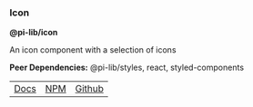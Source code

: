 ### Icon

**@pi-lib/icon**

An icon component with a selection of icons

**Peer Dependencies:** @pi-lib/styles, react, styled-components

<table>
  <tbody>
    <tr>
      <td><a href="https://pi.lance-taylor.com/?path=/docs/atoms-ui-icon--docs" target="_blank">Docs</a></td>
      <td><a href="https://www.npmjs.com/package/@pi-lib/icon?activeTab=readme" target="_blank">NPM</a></td>
      <td><a href="https://github.com/lancerael/pi/tree/main/src/packages/components/atoms/ui/Icon" target="_blank">Github</a></td>
    </tr>
  </tbody>
</table>
